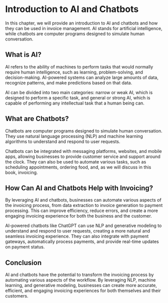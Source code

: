 Introduction to AI and Chatbots
=============================================================================================

In this chapter, we will provide an introduction to AI and chatbots and how they can be used in invoice management. AI stands for artificial intelligence, while chatbots are computer programs designed to simulate human conversation.

What is AI?
-----------

AI refers to the ability of machines to perform tasks that would normally require human intelligence, such as learning, problem-solving, and decision-making. AI-powered systems can analyze large amounts of data, recognize patterns, and make predictions based on that data.

AI can be divided into two main categories: narrow or weak AI, which is designed to perform a specific task, and general or strong AI, which is capable of performing any intellectual task that a human being can.

What are Chatbots?
------------------

Chatbots are computer programs designed to simulate human conversation. They use natural language processing (NLP) and machine learning algorithms to understand and respond to user requests.

Chatbots can be integrated with messaging platforms, websites, and mobile apps, allowing businesses to provide customer service and support around the clock. They can also be used to automate various tasks, such as scheduling appointments, ordering food, and, as we will discuss in this book, invoicing.

How Can AI and Chatbots Help with Invoicing?
--------------------------------------------

By leveraging AI and chatbots, businesses can automate various aspects of the invoicing process, from data extraction to invoice generation to payment processing. This can improve efficiency, reduce errors, and create a more engaging invoicing experience for both the business and the customer.

AI-powered chatbots like ChatGPT can use NLP and generative modeling to understand and respond to user requests, creating a more natural and seamless invoicing experience. They can also integrate with payment gateways, automatically process payments, and provide real-time updates on payment status.

Conclusion
----------

AI and chatbots have the potential to transform the invoicing process by automating various aspects of the workflow. By leveraging NLP, machine learning, and generative modeling, businesses can create more accurate, efficient, and engaging invoicing experiences for both themselves and their customers.
